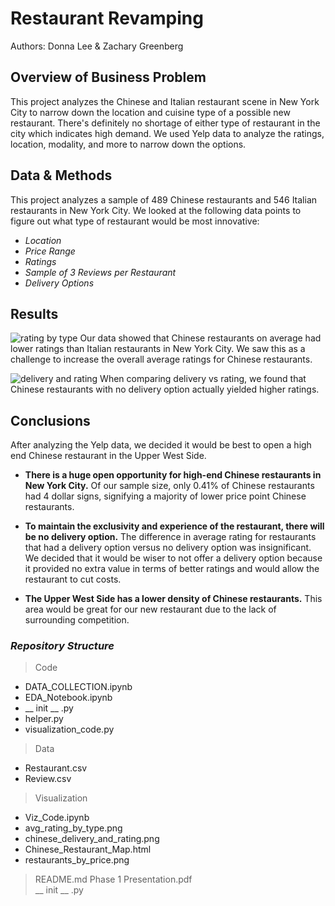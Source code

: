 # Restaurant Revamping

Authors: Donna Lee & Zachary Greenberg

## Overview of Business Problem

This project analyzes the Chinese and Italian restaurant scene in New York City to narrow down the location and cuisine type of a possible new restaurant. There's definitely no shortage of either type of restaurant in the city which indicates high demand. We used Yelp data to analyze the ratings, location, modality, and more to narrow down the options.

## Data & Methods

This project analyzes a sample of 489 Chinese restaurants and 546 Italian restaurants in New York City. We looked at the following data points to figure out what type of restaurant would be most innovative:

* *Location*
* *Price Range*
* *Ratings*
* *Sample of 3 Reviews per Restaurant*
* *Delivery Options*

## Results

![rating by type](https://github.com/zachagreenberg/Restaurant_Revamping_Analysis/blob/main/Visualization/avg_rating_by_type.png)
Our data showed that Chinese restaurants on average had lower ratings than Italian restaurants in New York City. We saw this as a challenge to increase the overall average ratings for Chinese restaurants. 

![delivery and rating](https://github.com/zachagreenberg/Restaurant_Revamping_Analysis/blob/main/Visualization/chinese_delivery_and_rating.png)
When comparing delivery vs rating, we found that Chinese restaurants with no delivery option actually yielded higher ratings.


## Conclusions

After analyzing the Yelp data, we decided it would be best to open a high end Chinese restaurant in the Upper West Side.

* **There is a huge open opportunity for high-end Chinese restaurants in New York City.** Of our sample size, only 0.41% of Chinese restaurants had 4 dollar signs, signifying a majority of lower price point Chinese restaurants.

* **To maintain the exclusivity and experience of the restaurant, there will be no delivery option.** The difference in average rating for restaurants that had a delivery option versus no delivery option was insignificant. We decided that it would be wiser to not offer a delivery option because it provided no extra value in terms of better ratings and would allow the restaurant to cut costs.

* **The Upper West Side has a lower density of Chinese restaurants.** This area would be great for our new restaurant due to the lack of surrounding competition.

### *Repository Structure*
>Code 
* DATA_COLLECTION.ipynb
* EDA_Notebook.ipynb
* __ init __ .py
* helper.py 
* visualization_code.py
>Data  
* Restaurant.csv
* Review.csv
>Visualization
* Viz_Code.ipynb
* avg_rating_by_type.png
* chinese_delivery_and_rating.png
* Chinese_Restaurant_Map.html
* restaurants_by_price.png
>README.md
>Phase 1 Presentation.pdf  
>__ init __ .py



